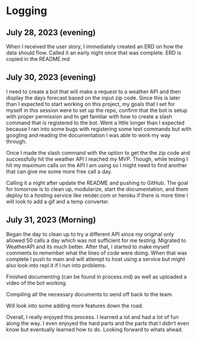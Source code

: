 # Logging

## July 28, 2023 (evening)

When I received the user story, I immediately created an ERD on how the data should flow. Called it an early night once that was complete. ERD is copied in the README.md

## July 30, 2023 (evening)

 I need to create a bot that will make a request to a weather API and then display the days forecast based on the input zip code. Since this is later than I expected to start working on this project, my goals that I set for myself in this session were to set up the repo, confirm that the bot is setup with proper permission and to get familiar with how to create a slash command that is registered to the bot. Went a little longer than I expected because I ran into some bugs with registering some test commands but with googling and reading the documentation I was able to work my way through.

Once I made the slash command with the option to get the the zip code and successfully hit the weather API I reached my MVP. Though, while testing I hit my maximum calls on the API I am using so I might need to find another that can give me some more free call a day.

Calling it a night after update the README and pushing to GitHub. The goal for tomorrow is to clean up, modularize, start the documentation, and them deploy to a hosting service like render.com or heroku if there is more time I will look to add a gif and a temp converter.

## July 31, 2023 (Morning)

Began the day to clean up to try a different API since my original only allowed 50 calls a day which was not sufficient for me testing. Migrated to WeatherAPI and its much better. After that, i started to make myself comments to remember what the lines of code were doing. When that was complete I push to main and will attempt to host using a service but might also look into repl.it if I run into problems.

Finished documenting (can be found in process.md) as well as uploaded a video of the bot working.

Compiling all the necessary documents to send off back to the team.

Will look into some adding more features down the road.

Overall, I really enjoyed this process. I learned a lot and had a lot of fun along the way. I even enjoyed the hard parts and the parts that I didn't even know but eventually learned how to do. Looking forward to whats ahead.
